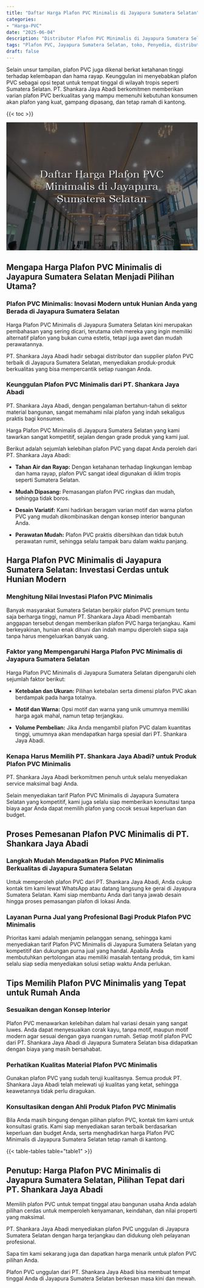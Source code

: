 ```yaml
---
title: "Daftar Harga Plafon PVC Minimalis di Jayapura Sumatera Selatan"
categories: 
- "Harga-PVC"
date: "2025-06-04"
description: "Distributor Plafon PVC Minimalis di Jayapura Sumatera Selatan untuk tempat tinggal, perkantoran, dan toko. Panel unggulan, pilihan motif, variasi warna modern, beserta servis pemasangan ditangani oleh tenaga ahli profesional dan kepastian resmi!|Jasa penyediaan Plafon PVC Minimalis di Jayapura Sumatera Selatan bagi keperluan rumah, kantor, maupun toko, beserta panel unggulan dan instalasi oleh tenaga ahli berpengalaman dan kepastian resmi.|Pilihan Plafon PVC Minimalis di Jayapura Sumatera Selatan yang andal bagi hunian, kantor, serta ritel, bersama produk unggulan dan penempatan ditangani oleh teknisi berpengalaman serta kepastian resmi.|Penyediaan Plafon PVC Minimalis di Jayapura Sumatera Selatan bagi rumah, kantor, serta ritel, dengan panel berkualitas dan penempatan oleh tenaga ahli profesional, dilengkapi dengan kepastian resmi.}"
tags: "Plafon PVC, Jayapura Sumatera Selatan, toko, Penyedia, distributor"
draft: false
---
```


Selain unsur tampilan, plafon PVC juga dikenal berkat ketahanan tinggi terhadap kelembapan dan hama rayap. Keunggulan ini menyebabkan plafon PVC sebagai opsi tepat untuk tempat tinggal di wilayah tropis seperti Sumatera Selatan. PT. Shankara Jaya Abadi berkomitmen memberikan varian plafon PVC berkualitas yang mampu memenuhi kebutuhan konsumen akan plafon yang kuat, gampang dipasang, dan tetap ramah di kantong.

{{< toc >}}

![Daftar Harga Plafon PVC Minimalis di Jayapura Sumatera Selatan](/images/Harga-PVC/Daftar-Harga-Plafon-PVC-Minimalis-di-Jayapura-Sumatera-Selatan.png)


## Mengapa Harga Plafon PVC Minimalis di Jayapura Sumatera Selatan Menjadi Pilihan Utama?

### Plafon PVC Minimalis: Inovasi Modern untuk Hunian Anda yang Berada di Jayapura Sumatera Selatan

Harga Plafon PVC Minimalis di Jayapura Sumatera Selatan kini merupakan pembahasan yang sering dicari, terutama oleh mereka yang ingin memiliki alternatif plafon yang bukan cuma estetis, tetapi juga awet dan mudah perawatannya.

PT. Shankara Jaya Abadi hadir sebagai distributor dan supplier plafon PVC terbaik di Jayapura Sumatera Selatan, menyediakan produk-produk berkualitas yang bisa mempercantik setiap ruangan Anda.

### Keunggulan Plafon PVC Minimalis dari PT. Shankara Jaya Abadi

PT. Shankara Jaya Abadi, dengan pengalaman bertahun-tahun di sektor material bangunan, sangat memahami nilai plafon yang indah sekaligus praktis bagi konsumen.

Harga Plafon PVC Minimalis di Jayapura Sumatera Selatan yang kami tawarkan sangat kompetitif, sejalan dengan grade produk yang kami jual.

Berikut adalah sejumlah kelebihan plafon PVC yang dapat Anda peroleh dari PT. Shankara Jaya Abadi:

- **Tahan Air dan Rayap:** Dengan ketahanan terhadap lingkungan lembap dan hama rayap, plafon PVC sangat ideal digunakan di iklim tropis seperti Sumatera Selatan.

- **Mudah Dipasang:** Pemasangan plafon PVC ringkas dan mudah, sehingga tidak boros.

- **Desain Variatif:** Kami hadirkan beragam varian motif dan warna plafon PVC yang mudah dikombinasikan dengan konsep interior bangunan Anda.

- **Perawatan Mudah:** Plafon PVC praktis dibersihkan dan tidak butuh perawatan rumit, sehingga selalu tampak baru dalam waktu panjang.

## Harga Plafon PVC Minimalis di Jayapura Sumatera Selatan: Investasi Cerdas untuk Hunian Modern

### Menghitung Nilai Investasi Plafon PVC Minimalis

Banyak masyarakat Sumatera Selatan berpikir plafon PVC premium tentu saja berharga tinggi, namun PT. Shankara Jaya Abadi membantah anggapan tersebut dengan memberikan plafon PVC harga terjangkau. Kami berkeyakinan, hunian enak dihuni dan indah mampu diperoleh siapa saja tanpa harus mengeluarkan banyak uang.

### Faktor yang Mempengaruhi Harga Plafon PVC Minimalis di Jayapura Sumatera Selatan

Harga Plafon PVC Minimalis di Jayapura Sumatera Selatan dipengaruhi oleh sejumlah faktor berikut:

- **Ketebalan dan Ukuran:** Pilihan ketebalan serta dimensi plafon PVC akan berdampak pada harga totalnya.

- **Motif dan Warna:** Opsi motif dan warna yang unik umumnya memiliki harga agak mahal, namun tetap terjangkau.

- **Volume Pembelian:** Jika Anda mengambil plafon PVC dalam kuantitas tinggi, umumnya akan mendapatkan harga spesial dari PT. Shankara Jaya Abadi.

### Kenapa Harus Memilih PT. Shankara Jaya Abadi? untuk Produk Plafon PVC Minimalis

PT. Shankara Jaya Abadi berkomitmen penuh untuk selalu menyediakan service maksimal bagi Anda.

Selain menyediakan tarif Plafon PVC Minimalis di Jayapura Sumatera Selatan yang kompetitif, kami juga selalu siap memberikan konsultasi tanpa biaya agar Anda dapat memilih plafon yang cocok sesuai keperluan dan budget.

## Proses Pemesanan Plafon PVC Minimalis di PT. Shankara Jaya Abadi

### Langkah Mudah Mendapatkan Plafon PVC Minimalis Berkualitas di Jayapura Sumatera Selatan

Untuk memperoleh plafon PVC dari PT. Shankara Jaya Abadi, Anda cukup kontak tim kami lewat WhatsApp atau datang langsung ke gerai di Jayapura Sumatera Selatan. Kami siap membantu Anda dari tanya jawab desain hingga proses pemasangan plafon di lokasi Anda.

### Layanan Purna Jual yang Profesional Bagi Produk Plafon PVC Minimalis

Prioritas kami adalah menjamin pelanggan senang, sehingga kami menyediakan tarif Plafon PVC Minimalis di Jayapura Sumatera Selatan yang kompetitif dan dukungan purna jual yang handal. Apabila Anda membutuhkan pertolongan atau memiliki masalah tentang produk, tim kami selalu siap sedia menyediakan solusi setiap waktu Anda perlukan.

## Tips Memilih Plafon PVC Minimalis yang Tepat untuk Rumah Anda

### Sesuaikan dengan Konsep Interior

Plafon PVC menawarkan kelebihan dalam hal variasi desain yang sangat luwes. Anda dapat menyesuaikan corak kayu, tanpa motif, maupun motif modern agar sesuai dengan gaya ruangan rumah. Setiap motif plafon PVC dari PT. Shankara Jaya Abadi di Jayapura Sumatera Selatan bisa didapatkan dengan biaya yang masih bersahabat.

### Perhatikan Kualitas Material Plafon PVC Minimalis

Gunakan plafon PVC yang sudah teruji kualitasnya. Semua produk PT. Shankara Jaya Abadi telah melewati uji kualitas yang ketat, sehingga keawetannya tidak perlu diragukan.

### Konsultasikan dengan Ahli Produk Plafon PVC Minimalis

Bila Anda masih bingung dengan pilihan plafon PVC, kontak tim kami untuk konsultasi gratis. Kami siap menyediakan saran terbaik berdasarkan keperluan dan budget Anda, serta menghadirkan harga Plafon PVC Minimalis di Jayapura Sumatera Selatan tetap ramah di kantong.

{{< table-tables table="table1" >}}

## Penutup: Harga Plafon PVC Minimalis di Jayapura Sumatera Selatan, Pilihan Tepat dari PT. Shankara Jaya Abadi

Memilih plafon PVC untuk tempat tinggal atau bangunan usaha Anda adalah pilihan cerdas untuk memperoleh kenyamanan, keindahan, dan nilai properti yang maksimal.

PT. Shankara Jaya Abadi menyediakan plafon PVC unggulan di Jayapura Sumatera Selatan dengan harga terjangkau dan didukung oleh pelayanan profesional.

Sapa tim kami sekarang juga dan dapatkan harga menarik untuk plafon PVC pilihan Anda.

Plafon PVC unggulan dari PT. Shankara Jaya Abadi bisa membuat tempat tinggal Anda di Jayapura Sumatera Selatan berkesan masa kini dan mewah.